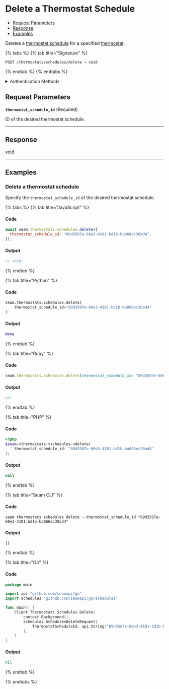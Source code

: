# Delete a Thermostat Schedule

- [Request Parameters](./#request-parameters)
- [Response](./#response)
- [Examples](./#examples)

Deletes a [thermostat schedule](../../../capability-guides/thermostats/creating-and-managing-thermostat-schedules.md) for a specified [thermostat](https://docs.seam.co/latest/capability-guides/thermostats).

{% tabs %}
{% tab title="Signature" %}
```
POST /thermostats/schedules/delete ⇒ void
```
{% endtab %}
{% endtabs %}

<details>

<summary>Authentication Methods</summary>

- API key
- Client session token
- Personal access token
  <br>Must also include the `seam-workspace` header in the request.

To learn more, see [Authentication](https://docs.seam.co/latest/api/authentication).
</details>

## Request Parameters

**`thermostat_schedule_id`**  (Required)

ID of the desired thermostat schedule.

---


## Response

void

---

## Examples

### Delete a thermostat schedule

Specify the `thermostat_schedule_id` of the desired thermostat schedule.

{% tabs %}
{% tab title="JavaScript" %}
#### Code

```javascript
await seam.thermostats.schedules.delete({
  thermostat_schedule_id: "89d3507e-60e3-4101-bd1b-ba066ec30ad4",
});
```

#### Output

```javascript
// void
```
{% endtab %}

{% tab title="Python" %}
#### Code

```python
seam.thermostats.schedules.delete(
    thermostat_schedule_id="89d3507e-60e3-4101-bd1b-ba066ec30ad4"
)
```

#### Output

```python
None
```
{% endtab %}

{% tab title="Ruby" %}
#### Code

```ruby
seam.thermostats.schedules.delete(thermostat_schedule_id: "89d3507e-60e3-4101-bd1b-ba066ec30ad4")
```

#### Output

```ruby
nil
```
{% endtab %}

{% tab title="PHP" %}
#### Code

```php
<?php
$seam->thermostats->schedules->delete(
    thermostat_schedule_id: "89d3507e-60e3-4101-bd1b-ba066ec30ad4"
);
```

#### Output

```php
null
```
{% endtab %}

{% tab title="Seam CLI" %}
#### Code

```seam_cli
seam thermostats schedules delete --thermostat_schedule_id "89d3507e-60e3-4101-bd1b-ba066ec30ad4"
```

#### Output

```seam_cli
{}
```
{% endtab %}

{% tab title="Go" %}
#### Code

```go
package main

import api "github.com/seamapi/go"
import schedules "github.com/seamapi/go/schedules"

func main() {
	client.Thermostats.Schedules.Delete(
		context.Background(),
		schedules.SchedulesDeleteRequest{
			ThermostatScheduleId: api.String("89d3507e-60e3-4101-bd1b-ba066ec30ad4"),
		},
	)
}
```

#### Output

```go
nil
```
{% endtab %}

{% endtabs %}


